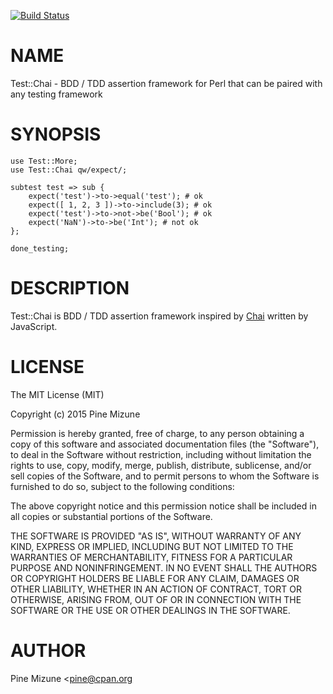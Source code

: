 [![Build Status](https://travis-ci.org/pine613/p5-Test-Chai.svg?branch=master)](https://travis-ci.org/pine613/p5-Test-Chai)
# NAME

Test::Chai - BDD / TDD assertion framework for Perl that can be paired with any testing framework

# SYNOPSIS

    use Test::More;
    use Test::Chai qw/expect/;

    subtest test => sub {
        expect('test')->to->equal('test'); # ok
        expect([ 1, 2, 3 ])->to->include(3); # ok
        expect('test')->to->not->be('Bool'); # ok
        expect('NaN')->to->be('Int'); # not ok
    };

    done_testing;

# DESCRIPTION

Test::Chai is BDD / TDD assertion framework inspired by [Chai](http://chaijs.com/) written by JavaScript.

# LICENSE

The MIT License (MIT)

Copyright (c) 2015 Pine Mizune

Permission is hereby granted, free of charge, to any person obtaining a copy
of this software and associated documentation files (the "Software"), to deal
in the Software without restriction, including without limitation the rights
to use, copy, modify, merge, publish, distribute, sublicense, and/or sell
copies of the Software, and to permit persons to whom the Software is
furnished to do so, subject to the following conditions:

The above copyright notice and this permission notice shall be included in
all copies or substantial portions of the Software.

THE SOFTWARE IS PROVIDED "AS IS", WITHOUT WARRANTY OF ANY KIND, EXPRESS OR
IMPLIED, INCLUDING BUT NOT LIMITED TO THE WARRANTIES OF MERCHANTABILITY,
FITNESS FOR A PARTICULAR PURPOSE AND NONINFRINGEMENT. IN NO EVENT SHALL THE
AUTHORS OR COPYRIGHT HOLDERS BE LIABLE FOR ANY CLAIM, DAMAGES OR OTHER
LIABILITY, WHETHER IN AN ACTION OF CONTRACT, TORT OR OTHERWISE, ARISING FROM,
OUT OF OR IN CONNECTION WITH THE SOFTWARE OR THE USE OR OTHER DEALINGS IN
THE SOFTWARE.

# AUTHOR

Pine Mizune <pine@cpan.org<gt>
